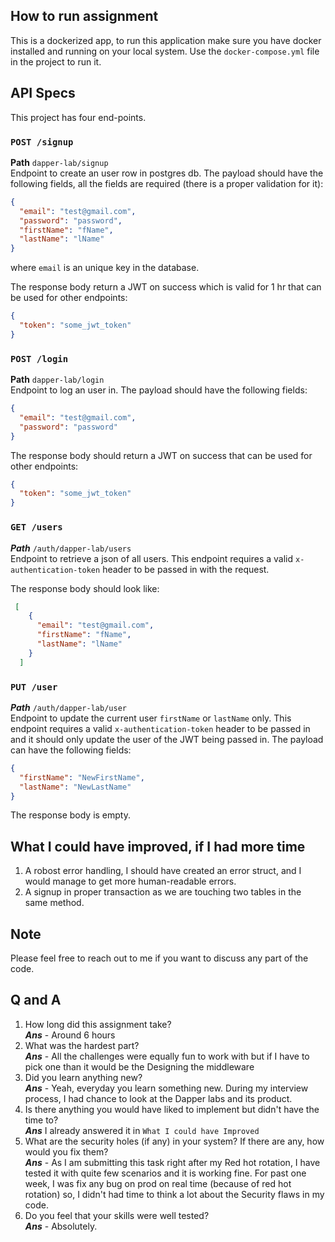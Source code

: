 ## How to run assignment
This is a dockerized app, to run this application make sure you have docker installed and running on your local system. Use the `docker-compose.yml` file in the project to run it.

## API Specs
This project has four end-points.

### `POST /signup `
**Path** `dapper-lab/signup` </br>
Endpoint to create an user row in postgres db. The payload should have the following fields, all the fields are required (there is a proper validation for it):

```json
{
  "email": "test@gmail.com",
  "password": "password",
  "firstName": "fName",
  "lastName": "lName"
}
```

where `email` is an unique key in the database.

The response body return a JWT on success which is valid for 1 hr that can be used for other endpoints:

```json
{
  "token": "some_jwt_token" 
}
```

### `POST /login`

**Path** `dapper-lab/login` </br>
Endpoint to log an user in. The payload should have the following fields:
```json
{
  "email": "test@gmail.com",
  "password": "password"
}
```

The response body should return a JWT on success that can be used for other endpoints:

```json
{
  "token": "some_jwt_token"
}
```

### `GET /users`
***Path*** `/auth/dapper-lab/users` </br>
Endpoint to retrieve a json of all users. This endpoint requires a valid `x-authentication-token` header to be passed in with the request.

The response body should look like:
```json
 [
    {
      "email": "test@gmail.com",
      "firstName": "fName",
      "lastName": "lName"
    }
  ]

```

### `PUT /user`
***Path*** `/auth/dapper-lab/user` </br>
Endpoint to update the current user `firstName` or `lastName` only. This endpoint requires a valid `x-authentication-token` header to be passed in and it should only update the user of the JWT being passed in. The payload can have the following fields:

```json
{
  "firstName": "NewFirstName",
  "lastName": "NewLastName"
}
```

The response body is empty.

## What I could have improved, if I had more time
1) A robost error handling, I should have created an error struct, and I would manage to get more human-readable errors.
2) A signup in proper transaction as we are touching two tables in the same method.

## Note
Please feel free to reach out to me if you want to discuss any part of the code.

## Q and A
1) How long did this assignment take? 
 </br>***Ans*** - Around 6 hours
2) What was the hardest part? 
 </br> ***Ans*** - All the challenges were equally fun to work with but if I have to pick one than it would be the Designing the middleware
3) Did you learn anything new?
   </br> ***Ans*** - Yeah, everyday you learn something new. During my interview process, I had chance to look at the Dapper labs and its product. 
4) Is there anything you would have liked to implement but didn't have the time to?
   </br> ***Ans*** I already answered it in `What I could have Improved`
5) What are the security holes (if any) in your system? If there are any, how would you fix them?
   </br> ***Ans*** - As I am submitting this task right after my Red hot rotation, I have tested it with quite few scenarios and it is working fine. For past one week, I was fix any bug on prod on real time (because of red hot rotation) so, I didn't had time to think a lot about the Security flaws in my code.
6) Do you feel that your skills were well tested?
</br> ***Ans*** - Absolutely.